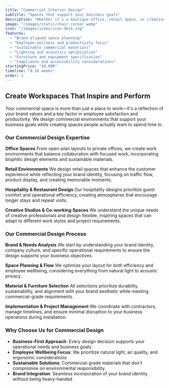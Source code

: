 ```yaml
---
title: "Commercial Interior Design"
subtitle: "Spaces that support your business goals"
description: "Whether it's a boutique office, retail space, or creative studio, we design environments that support your team, reflect your brand, and feel considered from the ground up."
image: "/images/static/chair-corner.webp"
icon: "/images/icons/icon-deck.svg"
features:
  - "Brand-aligned space planning"
  - "Employee wellness and productivity focus"
  - "Sustainable commercial materials"
  - "Lighting and acoustics optimization"
  - "Furniture and equipment specification"
  - "Compliance and accessibility considerations"
startingPrice: "$8,000"
timeline: "8-16 weeks"
order: 2
---
```


## Create Workspaces That Inspire and Perform

Your commercial space is more than just a place to work—it's a reflection of your brand values and a key factor in employee satisfaction and productivity. We design commercial environments that support your business goals while creating spaces people actually want to spend time in.

### Our Commercial Design Expertise

**Office Spaces**
From open-plan layouts to private offices, we create work environments that balance collaboration with focused work, incorporating biophilic design elements and sustainable materials.

**Retail Environments**
We design retail spaces that enhance the customer experience while reflecting your brand identity, focusing on traffic flow, product display, and creating memorable moments.

**Hospitality & Restaurant Design**
Our hospitality designs prioritize guest comfort and operational efficiency, creating atmospheres that encourage longer stays and repeat visits.

**Creative Studios & Co-working Spaces**
We understand the unique needs of creative professionals and design flexible, inspiring spaces that can adapt to different work styles and project requirements.

### Our Commercial Design Process

**Brand & Needs Analysis**
We start by understanding your brand identity, company culture, and specific operational requirements to ensure the design supports your business objectives.

**Space Planning & Flow**
We optimize your layout for both efficiency and employee wellbeing, considering everything from natural light to acoustic privacy.

**Material & Furniture Selection**
All selections prioritize durability, sustainability, and alignment with your brand aesthetic while meeting commercial-grade requirements.

**Implementation & Project Management**
We coordinate with contractors, manage timelines, and ensure minimal disruption to your business operations during installation.

### Why Choose Us for Commercial Design

- **Business-First Approach**: Every design decision supports your operational needs and business goals
- **Employee Wellbeing Focus**: We prioritize natural light, air quality, and ergonomic considerations
- **Sustainable Solutions**: Commercial-grade materials that don't compromise on environmental responsibility
- **Brand Integration**: Seamless incorporation of your brand identity without being heavy-handed